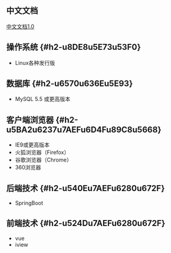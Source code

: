 ## 中文文档

[中文文档1.0](https://ywb.gitbook.io/bigops-book/ "中文文档1.0")

## 操作系统 {#h2-u8DE8u5E73u53F0}

* Linux各种发行版

## 数据库 {#h2-u6570u636Eu5E93}

* MySQL 5.5 或更高版本

## 客户端浏览器 {#h2-u5BA2u6237u7AEFu6D4Fu89C8u5668}

* IE9或更高版本
* 火狐浏览器（Firefox）
* 谷歌浏览器（Chrome）
* 360浏览器

## 后端技术 {#h2-u540Eu7AEFu6280u672F}

* SpringBoot

## 前端技术 {#h2-u524Du7AEFu6280u672F}

* vue
* iview



